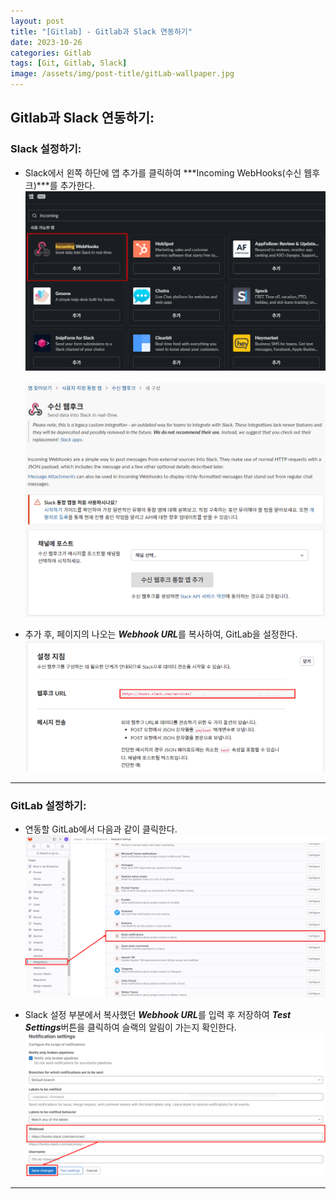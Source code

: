 ```yaml
---
layout: post
title: "[Gitlab] - Gitlab과 Slack 연동하기"
date: 2023-10-26
categories: Gitlab
tags: [Git, Gitlab, Slack]
image: /assets/img/post-title/gitLab-wallpaper.jpg
---
```



## Gitlab과 Slack 연동하기:
### Slack 설정하기:
- Slack에서 왼쪽 하단에 앱 추가를 클릭하여 ***Incoming WebHooks(수신 웹후크)***를 추가한다.
[![Slack Incoming WebHooks 추가](/assets/img/post/Gitlab/Slack%20Incoming%20WebHooks%20추가.png)](/assets/img/post/Gitlab/Slack%20Incoming%20WebHooks%20추가.png)&nbsp; 
[![Slack Webhooks 채널 추가](/assets/img/post/Gitlab/Slack%20Webhooks%20채널%20추가.png)](/assets/img/post/Gitlab/Slack%20Webhooks%20채널%20추가.png)

- 추가 후, 페이지의 나오는 ***Webhook URL***를 복사하여, GitLab을 설정한다.
[![slack gitlab webhook url](/assets/img/post/Gitlab/slack%20gitlab%20webhook%20url.png)](/assets/img/post/Gitlab/slack%20gitlab%20webhook%20url.png)

* * *

### GitLab 설정하기:
- 연동할 GitLab에서 다음과 같이 클릭한다.
[![gitlab slack 알림 설치](/assets/img/post/Gitlab/gitlab%20slack%20알림%20설치.png)](/assets/img/post/Gitlab/gitlab%20slack%20알림%20설치.png)

- Slack 설정 부분에서 복사했던 ***Webhook URL***를 입력 후 저장하여 ***Test Settings***버튼을 클릭하여 슬랙의 알림이 가는지 확인한다.
[![Gitlab Slack Notification setting URL 적용](/assets/img/post/Gitlab/Gitlab%20Slack%20Notification%20setting%20URL%20적용.png)](/assets/img/post/Gitlab/Gitlab%20Slack%20Notification%20setting%20URL%20적용.png)

* * *